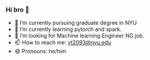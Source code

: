 ### Hi bro 👋

- 🔭 I’m currently pursuing graduate degree in NYU
- 🌱 I’m currently learning pytorch and spark.
- 🤔 I’m looking for Machine learning Engineer NG job.
- 📫 How to reach me: yt2093@nyu.edu
- 😄 Pronouns: he/him
